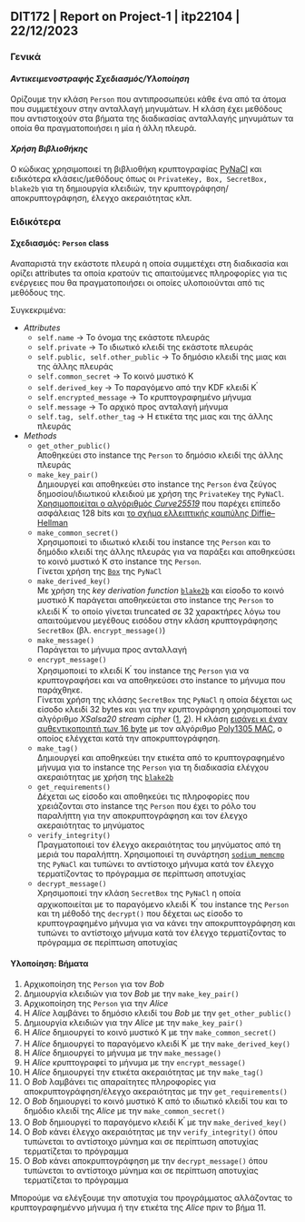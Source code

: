 ## DIT172 | Report on Project-1 | itp22104 | 22/12/2023

### Γενικά

#### _Αντικειμενοστραφής Σχεδιασμός/Υλοποίηση_
Ορίζουμε την κλάση `Person` που αντιπροσωπεύει κάθε ένα από τα άτομα που συμμετέχουν στην ανταλλαγή μηνυμάτων.
Η κλάση έχει μεθόδους που αντιστοιχούν στα βήματα της διαδικασίας ανταλλαγής μηνυμάτων τα οποία θα πραγματοποιήσει η μία ή άλλη πλευρά.

#### _Χρήση Βιβλιοθήκης_
Ο κώδικας χρησιμοποιεί τη βιβλιοθήκη κρυπτογραφίας [PyNaCl](https://pynacl.readthedocs.io/en/latest/) και ειδικότερα κλάσεις/μεθόδους όπως οι `PrivateKey, Box, SecretBox, blake2b` για τη δημιουργία κλειδιών, την κρυπτογράφηση/αποκρυπτογράφηση, έλεγχο ακεραιότητας κλπ.

### Ειδικότερα

#### Σχεδιασμός: `Person` class

Αναπαριστά την εκάστοτε πλευρά η οποία συμμετέχει στη διαδικασία και ορίζει attributes τα οποία κρατούν τις απαιτούμενες πληροφορίες για τις ενέργειες που θα πραγματοποιήσει οι οποίες υλοποιούνται από τις  μεθόδους της.

Συγκεκριμένα:

- _Attributes_
    - `self.name` &rarr; Το όνομα της εκάστοτε πλευράς
    - `self.private` &rarr; Το ιδιωτικό κλειδί της εκάστοτε πλευράς
    - `self.public, self.other_public` &rarr; Το δημόσιο κλειδί της μιας και της άλλης πλευράς
    - `self.common_secret` &rarr; Το κοινό μυστικό $\mathrm{K}$
    - `self.derived_key` &rarr; Το παραγόμενο από την $\mathrm{KDF}$ κλειδί $\mathrm{K}^{'}$
    - `self.encrypted_message` &rarr; Το κρυπτογραφημένο μήνυμα
    - `self.message` &rarr; Το αρχικό προς ανταλαγή μήνυμα
    - `self.tag, self.other_tag` &rarr; Η ετικέτα της μιας και της άλλης πλευράς
- _Methods_
    - `get_other_public()`  
    Αποθηκεύει στο instance της `Person` το δημόσιο κλειδί της άλλης πλευράς
    - `make_key_pair()`  
    Δημιουργεί και αποθηκεύει στο instance της `Person` ένα ζεύγος δημοσίου/ιδιωτικού κλειδιού με χρήση της `PrivateKey` της `PyNaCl`.  
    [Χρησιμοποιείται ο αλγόριθμός _Curve25519_](https://pynacl.readthedocs.io/en/latest/public/#nacl.public.PrivateKey) που παρέχει επίπεδο ασφάλειας 128 bits και [το σχήμα ελλειπτικής καμπύλης Diffie–Hellman](https://en.wikipedia.org/wiki/Curve25519)
    - `make_common_secret()`  
    Χρησιμοποιεί το ιδιωτικό κλειδί του instance της `Person` και το δημόδιο κλειδί της άλλης πλευράς για να παράξει και αποθηκεύσει το κοινό μυστικό $\mathrm{K}$ στο instance της `Person`.  
    Γίνεται χρήση της [`Box`](https://pynacl.readthedocs.io/en/latest/public/#nacl-public-box) της `PyNaCl`
    - `make_derived_key()`  
    Με χρήση της _key derivation function_ [`blake2b`](https://pynacl.readthedocs.io/en/latest/hashing/#key-derivation) και είσοδο το κοινό μυστικό $\mathrm{K}$ παράγεται αποθηκεύεται στο instance της `Person` το κλειδί $\mathrm{K}^{'}$ το οποίο γίνεται truncated σε 32 χαρακτήρες λόγω του απαιτούμενου μεγέθους εισόδου στην κλάση κρυπτογράφησης `SecretBox` (βλ. `encrypt_message()`)
    - `make_message()`  
    Παράγεται το μήνυμα προς ανταλλαγή
    - `encrypt_message()`  
    Χρησιμοποιεί το κλειδί $\mathrm{K}^{'}$ του instance της `Person` για να κρυπτογραφήσει και να αποθηκεύσει στο instance το μήνυμα που παράχθηκε.  
    Γίνεται χρήση της κλάσης `SecretBox` της `PyNaCl` η οποία δέχεται ως είσοδο κλειδί 32 bytes και για την κρυπτογράφηση χρησιμοποιεί τον αλγόριθμο _XSalsa20 stream cipher_ ([1](https://libsodium.gitbook.io/doc/advanced/stream_ciphers/xsalsa20), [2](https://en.wikipedia.org/wiki/Salsa20#XSalsa20_with_192-bit_nonce)). Η κλάση [εισάγει κι έναν αυθεντικοποιητή των 16 byte](https://pynacl.readthedocs.io/en/latest/secret/#reference) με τον αλγόριθμο [Poly1305 MAC](https://en.wikipedia.org/wiki/Poly1305), ο οποίος ελέγχεται κατά την αποκρυπτογράφηση.
    - `make_tag()`  
    Δημιουργεί και αποθηκεύει την ετικέτα από το κρυπτογραφημένο μήνυμα για το instance της `Person` για τη διαδικασία ελέγχου ακεραιότητας με χρήση της [`blake2b`](https://pynacl.readthedocs.io/en/latest/hashing/#integrity-check-examples)
    - `get_requirements()`  
    Δέχεται ως είσοδο και αποθηκεύει τις πληροφορίες που χρειάζονται στο instance της `Person` που έχει το ρόλο του παραλήπτη για την αποκρυπτογράφηση και τον έλεγχο ακεραιότητας το μηνύματος
    - `verify_integrity()`  
    Πραγματοποιεί τον έλεγχο ακεραιότητας του μηνύματος από τη μεριά του παραλήπτη. Χρησιμοποιεί τη συνάρτηση [`sodium_memcmp`](https://pynacl.readthedocs.io/en/latest/hashing/#integrity-check-examples) της `PyNaCl` και τυπώνει το αντίστοιχο μήνυμα κατά τον έλεγχο τερματίζοντας το πρόγραμμα σε περίπτωση αποτυχίας
    - `decrypt_message()`  
    Χρησιμοποιεί την κλάση `SecretBox` της `PyNaCl` η οποία αρχικοποιείται με το παραγόμενο κλειδί $\mathrm{K}^{'}$ του instance της `Person` και τη μέθοδό της `decrypt()` που δέχεται ως είσοδο το κρυπτογραφημένο μήνυμα για να κάνει την αποκρυπτογράφηση και τυπώνει το αντίστοιχο μήνυμα κατά τον έλεγχο τερματίζοντας το πρόγραμμα σε περίπτωση αποτυχίας

#### Υλοποίηση: Βήματα

1. Αρχικοποίηση της `Person` για τον _Bob_
2. Δημιουργία κλειδιών για τον _Bob_ με την `make_key_pair()`
3. Αρχικοποίηση της `Person` για την _Alice_
4. Η _Alice_ λαμβάνει το δημόσιο κλειδί του _Bob_ με την `get_other_public()`
5. Δημιουργία κλειδιών για την _Alice_ με την `make_key_pair()`
6. Η _Alice_ δημιουργεί το κοινό μυστικό $\mathrm{K}$ με την `make_common_secret()`
7. Η _Alice_ δημιουργεί το παραγόμενο κλειδί $\mathrm{K}^{'}$ με την `make_derived_key()`
8. Η _Alice_ δημιουργεί το μήνυμα με την `make_message()`
9. Η _Alice_ κρυπτογραφεί το μήνυμα με την `encrypt_message()`
10. Η _Alice_ δημιουργεί την ετικέτα ακεραιότητας με την `make_tag()`
11. Ο _Bob_ λαμβάνει τις απαραίτητες πληροφορίες για αποκρυπτογράφηση/έλεγχο ακεραιότητας με την `get_requirements()`
12. Ο _Bob_ δημιουργεί το κοινό μυστικό $\mathrm{K}$ από το ιδιωτικό κλειδί του και το δημόδιο κλειδί της _Alice_ με την `make_common_secret()`
13. Ο _Bob_ δημιουργεί το παραγόμενο κλειδί $\mathrm{K}^{'}$ με την `make_derived_key()`
14. Ο _Bob_ κάνει έλεγχο ακεραιότητας με την `verify_integrity()` όπου τυπώνεται το αντίστοιχο μύνημα και σε περίπτωση αποτυχίας τερματίζεται το πρόγραμμα
15. Ο _Bob_ κάνει αποκρυπτογράφηση με την `decrypt_message()` όπου τυπώνεται το αντίστοιχο μύνημα και σε περίπτωση αποτυχίας τερματίζεται το πρόγραμμα

Μπορούμε να ελέγξουμε την αποτυχία του προγράμματος αλλάζοντας το κρυπτογραφημέννο μήνυμα ή την ετικέτα της _Alice_ πριν το βήμα 11.